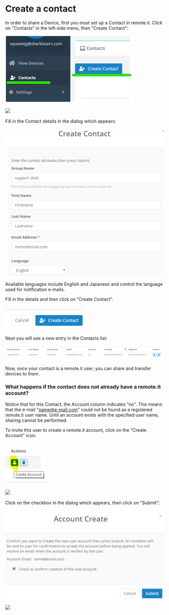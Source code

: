 # Create a contact

In order to share a Device, first you must set up a Contact in remote.it. Click on "Contacts" in the left-side menu, then "Create Contact":

![](../../.gitbook/assets/image%20%2838%29.png)

![](/hc/article_attachments/360018349872/mceclip0.png)

Fill in the Contact details in the dialog which appears:

![The only required field is their email address, everything else is optional.](../../.gitbook/assets/image%20%2817%29.png)

Available languages include English and Japanese and control the language used for notification e-mails.

Fill in the details and then click on "Create Contact".  

![](../../.gitbook/assets/image%20%2839%29.png)

Next you will see a new entry in the Contacts list:

![](../../.gitbook/assets/image%20%2814%29.png)

Now, once your contact is a remote.it user, you can share and transfer devices to them.

### What happens if the contact does not already have a remote.it account?

Notice that for this Contact, the Account column indicates "no".  This means that the e-mail "name@e-mail.com" could not be found as a registered remote.it user name.  Until an account exists with the specified user name, sharing cannot be performed.

To invite this user to create a remote.it account, click on the "Create Account" icon:

![](../../.gitbook/assets/image%20%2810%29.png)

![](/hc/article_attachments/360018225591/mceclip1.png)

Click on the checkbox in the dialog which appears, then click on "Submit":

![](../../.gitbook/assets/image%20%2834%29.png)

![](/hc/article_attachments/360018351612/mceclip2.png)

